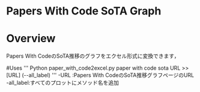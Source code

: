# Papers With Code SoTA Graph

# Overview
Papers With CodeのSoTA推移のグラフをエクセル形式に変換できます，

#Uses
'''
Python paper_with_code2excel.py
paper with code sota URL >> [URL] (--all_label)
'''
   -URL :Papers With CodeのSoTA推移グラフページのURL
   -all_label:すべてのプロットにメソッド名を追加